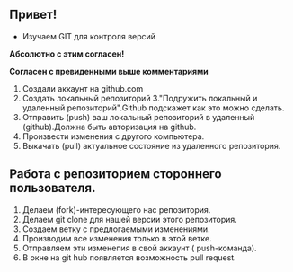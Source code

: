 ## Привет!

* Изучаем GIT для контроля версий

**Абсолютно с этим согласен!**

__Согласен с превиденными выше комментариями__

1. Cоздали аккаунт на github.com
2. Создать локальный репозиторий
3."Подружить локальный и удаленный репозиторий".Github подскажет как это можно сделать.
4. Отправить (push) ваш локальный репозиторий в удаленный (github).Должна быть авторизация на github.
5. Произвести изменения с другого компьютера.
6. Выкачать (pull) актуальное состояние из удаленного репозитория.

 ## Работа с репозиторием стороннего пользователя.

 1. Делаем (fork)-интересующего нас репозитория.
 2. Делаем git clone для нашей версии этого  репозитория.
 3. Создаем ветку с предлогаемыми изменениями.
 4. Производим все изменения только в этой ветке.
 5. Отправляем эти изменепия в свой аккаунт ( push-команда).
 6. В окне на git hub появляется возможность  pull request.
  